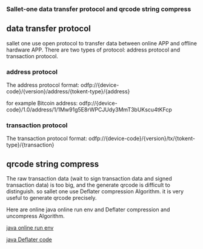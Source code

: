 ### Sallet-one data transfer protocol and qrcode string compress

## data transfer protocol
sallet one use open protocol to transfer data between online APP and offline hardware APP. There are two types of protocol: address protocol and transaction protocol.

### address protocol
The address protocol format: odfp://{device-code}/{version}/address/{tokent-type}/{address}

for example Bitcoin address: odfp://{device-code}/1.0/address/1/1Mw91g5E8rWPCJUdy3MmT3bUKscu4tKFcp

### transaction protocol
The transaction protocol format: odfp://{device-code}/{version}/tx/{tokent-type}/{transaction}


## qrcode string compress
The raw transaction data (wait to sign transaction data and signed transaction data) is too big, and the generate qrcode is difficult to distinguish. so
sallet one use Deflater compression Algorithm. it is very useful to generate qrcode precisely. 

Here are online java online run env and Deflater compression and uncompress Algorithm.

[java online run env](https://www.programiz.com/java-programming/online-compiler/)

[java Deflater code](https://github.com/SalletOne/sallet-one-cold/blob/main/app/src/main/java/com/sallet/cold/utils/DeflaterUtils.java)
